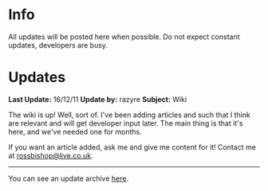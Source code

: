 # Info #

All updates will be posted here when possible. Do not expect constant updates, developers are busy.

# Updates #

**Last Update:** 16/12/11
**Update by:** razyre
**Subject:** Wiki

The wiki is up! Well, sort of. I've been adding articles and such that I think are relevant and will get developer input later. The main thing is that it's here, and we've needed one for months.

If you want an article added, ask me and give me content for it! Contact me at rossbishop@live.co.uk.


---


You can see an update archive [here](UpdateArchive.md).